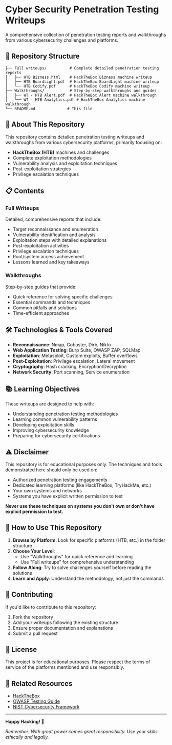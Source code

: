 # Cyber Security Penetration Testing Writeups

A comprehensive collection of penetration testing reports and walkthroughs from various cybersecurity challenges and platforms.

## 📁 Repository Structure

```
├── Full writeups/          # Complete detailed penetration testing reports
│   ├── HTB Bizness.html    # HackTheBox Bizness machine writeup
│   ├── HTB BoardLight.pdf  # HackTheBox BoardLight machine writeup
│   └── HTB Codify.pdf      # HackTheBox Codify machine writeup
├── Walkthroughs/           # Step-by-step walkthroughs and guides
│   ├── WT - HTB Alert.pdf  # HackTheBox Alert machine walkthrough
│   └── WT - HTB Analytics.pdf # HackTheBox Analytics machine walkthrough
└── README.md              # This file
```

## 🎯 About This Repository

This repository contains detailed penetration testing writeups and walkthroughs from various cybersecurity platforms, primarily focusing on:

- **HackTheBox (HTB)** machines and challenges
- Complete exploitation methodologies
- Vulnerability analysis and exploitation techniques
- Post-exploitation strategies
- Privilege escalation techniques

## 📋 Contents

### Full Writeups
Detailed, comprehensive reports that include:
- Target reconnaissance and enumeration
- Vulnerability identification and analysis
- Exploitation steps with detailed explanations
- Post-exploitation activities
- Privilege escalation techniques
- Root/system access achievement
- Lessons learned and key takeaways

### Walkthroughs
Step-by-step guides that provide:
- Quick reference for solving specific challenges
- Essential commands and techniques
- Common pitfalls and solutions
- Time-efficient approaches

## 🛠️ Technologies & Tools Covered

- **Reconnaissance**: Nmap, Gobuster, Dirb, Nikto
- **Web Application Testing**: Burp Suite, OWASP ZAP, SQLMap
- **Exploitation**: Metasploit, Custom exploits, Buffer overflows
- **Post-Exploitation**: Privilege escalation, Lateral movement
- **Cryptography**: Hash cracking, Encryption/Decryption
- **Network Security**: Port scanning, Service enumeration

## 📚 Learning Objectives

These writeups are designed to help with:
- Understanding penetration testing methodologies
- Learning common vulnerability patterns
- Developing exploitation skills
- Improving cybersecurity knowledge
- Preparing for cybersecurity certifications

## ⚠️ Disclaimer

This repository is for educational purposes only. The techniques and tools demonstrated here should only be used on:
- Authorized penetration testing engagements
- Dedicated learning platforms (like HackTheBox, TryHackMe, etc.)
- Your own systems and networks
- Systems you have explicit written permission to test

**Never use these techniques on systems you don't own or don't have explicit permission to test.**

## 📖 How to Use This Repository

1. **Browse by Platform**: Look for specific platforms (HTB, etc.) in the folder structure
2. **Choose Your Level**: 
   - Use "Walkthroughs" for quick reference and learning
   - Use "Full writeups" for comprehensive understanding
3. **Follow Along**: Try to solve challenges yourself before reading the solutions
4. **Learn and Apply**: Understand the methodology, not just the commands

## 🔄 Contributing

If you'd like to contribute to this repository:
1. Fork the repository
2. Add your writeups following the existing structure
3. Ensure proper documentation and explanations
4. Submit a pull request

## 📝 License

This project is for educational purposes. Please respect the terms of service of the platforms mentioned and use responsibly.

## 🔗 Related Resources

- [HackTheBox](https://www.hackthebox.com/)
- [OWASP Testing Guide](https://owasp.org/www-project-web-security-testing-guide/)
- [NIST Cybersecurity Framework](https://www.nist.gov/cyberframework)

---

**Happy Hacking! 🚀**

*Remember: With great power comes great responsibility. Use your skills ethically and legally.*
